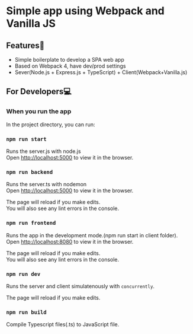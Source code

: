# Simple app using Webpack and Vanilla JS

## Features🚀

- Simple boilerplate to develop a SPA web app
- Based on Webpack 4, have dev/prod settings
- Sever(Node.js + Express.js + TypeScript) + Client(Webpack+Vanilla.js)

## For Developers💻

### When you run the app

In the project directory, you can run:

### `npm run start`

Runs the server.js with node.js<br />
Open [http://localhost:5000](http://localhost:5000) to view it in the browser.

### `npm run backend`

Runs the server.ts with nodemon<br />
Open [http://localhost:5000](http://localhost:5000) to view it in the browser.

The page will reload if you make edits.<br />
You will also see any lint errors in the console.

### `npm run frontend`

Runs the app in the development mode.(npm run start in client folder).<br />
Open [http://localhost:8080](http://localhost:8080) to view it in the browser.

The page will reload if you make edits.<br />
You will also see any lint errors in the console.

### `npm run dev`

Runs the server and client simulatenously with `concurrently`.

The page will reload if you make edits.

### `npm run build`

Compile Typescript files(.ts) to JavaScript file.
